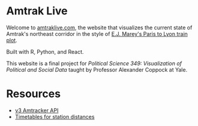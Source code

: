 # Amtrak Live

Welcome to [amtraklive.com](https://amtraklive.com/), the website that visualizes the current state of Amtrak's northeast corridor in the style of [E.J. Marey's Paris to Lyon train plot](https://www.researchgate.net/figure/Graphical-train-schedule-E-J-Mareys-1878-graphical-train-schedule-showing-all_fig9_332643897).

Built with R, Python, and React.

This website is a final project for *Political Science 349: Visualization of Political and Social Data* taught by Professor Alexander Coppock at Yale.

# Resources
- [v3 Amtracker API](https://github.com/piemadd/amtrak)
- [Timetables for station distances](https://www.narprail.org/site/assets/files/20928/nec-bos-was-1.pdf)